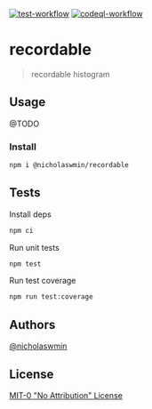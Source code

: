 [![test-workflow][test-badge]][test-workflow] [![codeql-workflow][codeql-badge]][codeql-workflow]

# recordable

> recordable histogram

## Usage

@TODO

### Install

```bash
npm i @nicholaswmin/recordable
```

## Tests

Install deps

```bash
npm ci
```

Run unit tests

```bash
npm test
```

Run test coverage

```bash
npm run test:coverage
```

## Authors

[@nicholaswmin][nicholaswmin]

## License

[MIT-0 "No Attribution" License][license]

[test-badge]: https://github.com/nicholaswmin/recordable/actions/workflows/test:unit.yml/badge.svg
[test-workflow]: https://github.com/nicholaswmin/recordable/actions/workflows/test:unit.yml

[codeql-badge]: https://github.com/nicholaswmin/recordable/actions/workflows/codeql.yml/badge.svg
[codeql-workflow]: https://github.com/nicholaswmin/recordable/actions/workflows/codeql.yml

[nicholaswmin]: https://github.com/nicholaswmin
[license]: ./LICENSE

[esm]: https://developer.mozilla.org/en-US/docs/Web/JavaScript/Guide/Modules
[lint]: https://eslint.org/
[cql]: https://codeql.github.com/
[ci]: https://github.com/features/actions
[cc]: https://www.conventionalcommits.org/en/about/
